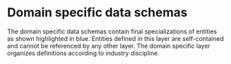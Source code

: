 Domain specific data schemas
============================

The domain specific data schemas contain final specializations of entities as shown highlighted in blue. Entities defined in this layer are self-contained and cannot be referenced by any other layer. The domain specific layer organizes definitions according to industry discipline.
